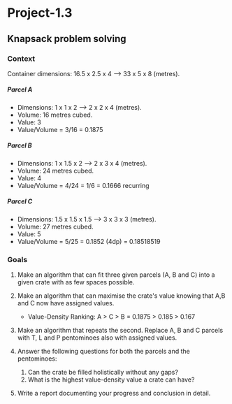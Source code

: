 # Project-1.3
## Knapsack problem solving

### Context

Container dimensions: 16.5 x 2.5 x 4 --> 33 x 5 x 8 (metres).

##### Parcel A 
- Dimensions: 1 x 1 x 2 --> 2 x 2 x 4 (metres).
- Volume: 16 metres cubed.
- Value: 3
- Value/Volume = 3/16 = 0.1875

##### Parcel B 
- Dimensions: 1 x 1.5 x 2 --> 2 x 3 x 4 (metres).
- Volume: 24 metres cubed.
- Value: 4
- Value/Volume = 4/24 = 1/6 = 0.1666 recurring

##### Parcel C 
- Dimensions: 1.5 x 1.5 x 1.5 --> 3 x 3 x 3 (metres).
- Volume: 27 metres cubed.
- Value: 5
- Value/Volume = 5/25 = 0.1852 (4dp) = 0.18518519

### Goals

1. Make an algorithm that can fit three given parcels (A, B and C) into a given crate with as few spaces possible.

2. Make an algorithm that can maximise the crate's value knowing that A,B and C now have assigned values.
    - Value-Density Ranking: A > C > B = 0.1875 > 0.185 > 0.167

3. Make an algorithm that repeats the second. Replace A, B and C parcels with T, L and P pentominoes also with assigned values.

4. Answer the following questions for both the parcels and the pentominoes:
    1. Can the crate be filled holistically without any gaps?
    2. What is the highest value-density value a crate can have?
  
5. Write a report documenting your progress and conclusion in detail.
